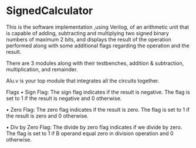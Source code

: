 # SignedCalculator
This is the software implementation ,using Verilog, of an arithmetic unit that is capable of adding, subtracting and multiplying two signed binary numbers of maximum 2 bits, and displays the result of the operation performed along with some additional flags regarding the operation and the result.

There are 3 modules along with their testbenches, addition & subtraction, multiplication, and remainder.

Alu.v is your top module that integrates all the circuits together.

Flags
• Sign Flag: The sign flag indicates if the result is negative. The flag is set to 1 if the result is
negative and 0 otherwise.

• Zero Flag: The zero flag indicates if the result is zero. The flag is set to 1 if the result is
zero and 0 otherwise.

• Div by Zero Flag: The divide by zero flag indicates if we divide by zero. The flag is set to 1 if B
operand equal zero in division operation and 0 otherwise.
